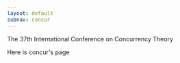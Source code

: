 ```yaml
---
layout: default
subnav: concur
---
```




The 37th International Conference on Concurrency Theory

Here is concur's page